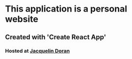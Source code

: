 # This application is a personal website 
## Created with 'Create React App'
### Hosted at [Jacquelin Doran](https://www.jacquelindoran.com/)

